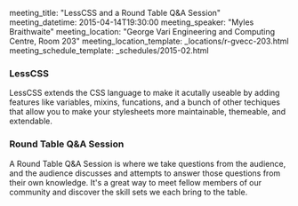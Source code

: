 meeting_title: "LessCSS and a Round Table Q&A Session"
meeting_datetime: 2015-04-14T19:30:00
meeting_speaker: "Myles Braithwaite"
meeting_location: "George Vari Engineering and Computing Centre, Room 203"
meeting_location_template: _locations/r-gvecc-203.html
meeting_schedule_template: _schedules/2015-02.html

### LessCSS

LessCSS extends the CSS language to make it acutally useable by adding features like variables, mixins, funcations, and a bunch of other techiques that allow you to make your stylesheets more maintainable, themeable, and extendable.

### Round Table Q&A Session

A Round Table Q&A Session is where we take questions from the audience, and the audience discusses and attempts to answer those questions from their own knowledge. It's a great way to meet fellow members of our community and discover the skill sets we each bring to the table.

